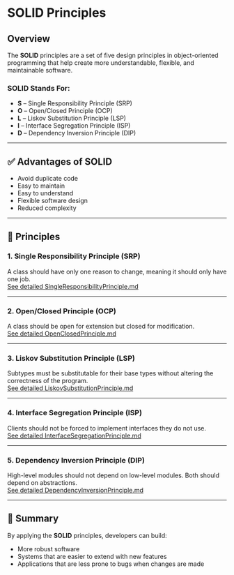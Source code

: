 # SOLID Principles

## Overview
The **SOLID** principles are a set of five design principles in object-oriented programming that help create more understandable, flexible, and maintainable software.

### SOLID Stands For:
- **S** – Single Responsibility Principle (SRP)  
- **O** – Open/Closed Principle (OCP)  
- **L** – Liskov Substitution Principle (LSP)  
- **I** – Interface Segregation Principle (ISP)  
- **D** – Dependency Inversion Principle (DIP)  

---

## ✅ Advantages of SOLID
- Avoid duplicate code  
- Easy to maintain  
- Easy to understand  
- Flexible software design  
- Reduced complexity  

---

## 📘 Principles

### 1. Single Responsibility Principle (SRP)
A class should have only one reason to change, meaning it should only have one job.  
[See detailed SingleResponsibilityPrinciple.md](SingleResponsibilityPrinciple.md)

---

### 2. Open/Closed Principle (OCP)
A class should be open for extension but closed for modification.  
[See detailed OpenClosedPrinciple.md](OpenClosedPrinciple.md)

---

### 3. Liskov Substitution Principle (LSP)
Subtypes must be substitutable for their base types without altering the correctness of the program.  
[See detailed LiskovSubstitutionPrinciple.md](LiskovSubstitutionPrinciple.md)

---

### 4. Interface Segregation Principle (ISP)
Clients should not be forced to implement interfaces they do not use.  
[See detailed InterfaceSegregationPrinciple.md](InterfaceSegregationPrinciple.md)

---

### 5. Dependency Inversion Principle (DIP)
High-level modules should not depend on low-level modules. Both should depend on abstractions.  
[See detailed DependencyInversionPrinciple.md](DependencyInversionPrinciple.md)

---

## 🎯 Summary
By applying the **SOLID** principles, developers can build:  
- More robust software  
- Systems that are easier to extend with new features  
- Applications that are less prone to bugs when changes are made  

